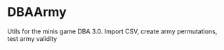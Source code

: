 # DBAArmy
Utils for the minis game DBA 3.0. Import CSV, create army permutations, test army validity
